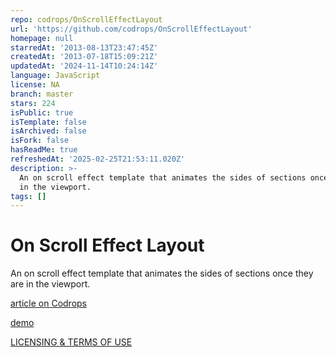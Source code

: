 ```yaml
---
repo: codrops/OnScrollEffectLayout
url: 'https://github.com/codrops/OnScrollEffectLayout'
homepage: null
starredAt: '2013-08-13T23:47:45Z'
createdAt: '2013-07-18T15:09:21Z'
updatedAt: '2024-11-14T10:24:14Z'
language: JavaScript
license: NA
branch: master
stars: 224
isPublic: true
isTemplate: false
isArchived: false
isFork: false
hasReadMe: true
refreshedAt: '2025-02-25T21:53:11.020Z'
description: >-
  An on scroll effect template that animates the sides of sections once they are
  in the viewport.
tags: []
---
```



On Scroll Effect Layout
=========
An on scroll effect template that animates the sides of sections once they are in the viewport.

[article on Codrops](http://tympanus.net/codrops/?p=15962)

[demo](http://tympanus.net/Blueprints/OnScrollEffectLayout/)

[LICENSING & TERMS OF USE](http://tympanus.net/codrops/licensing/)
